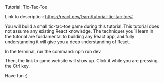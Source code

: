 Tutorial: Tic-Tac-Toe

Link to description: https://react.dev/learn/tutorial-tic-tac-toe#

You will build a small tic-tac-toe game during this tutorial. This tutorial does not assume any existing React knowledge. The techniques you’ll learn in the tutorial are fundamental to building any React app, and fully understanding it will give you a deep understanding of React.

In the terminal, run the command: 
npm run dev

Then, the link to game website will show up.
Click it while you are pressing the Ctrl key.

Have fun :)